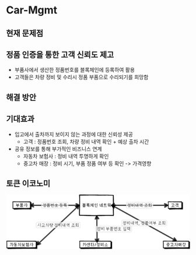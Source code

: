 # Car-Mgmt

## 현재 문제점

## 정품 인증을 통한 고객 신뢰도 제고
- 부품사에서 생산한 정품번호를 블록체인에 등록하여 활용
- 고객들은 차량 정비 및 수리시 정품 부품으로 수리되기를 희망함

## 해결 방안

## 기대효과
* 입고에서 출차까지 보이지 않는 과정에 대한 신뢰성 제공
  + 고객 : 정품번호 조회, 차량 정비 내역 확인 + 예상 출차 시간
* 공유 정보를 통해 부가적인 비즈니스 연계
  + 자동차 보험사 : 정비 내역 투명하게 확인
  + 중고차 매장 : 정비 시기, 부품 정품 여부 등 확인 -> 가격영향
  
## 토큰 이코노미

![Alt text](/car_mgnt.jpg "부품정보관리체계 구축")
